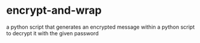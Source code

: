 encrypt-and-wrap
================

a python script that generates an encrypted message within a python script to decrypt it with the given password
